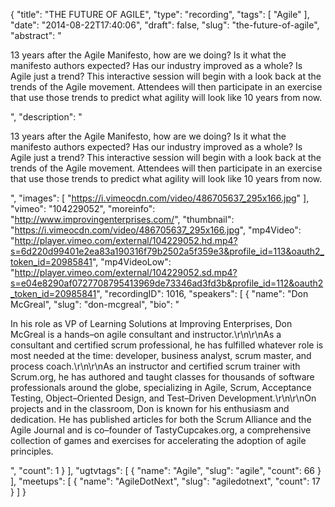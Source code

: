 {
  "title": "THE FUTURE OF AGILE",
  "type": "recording",
  "tags": [
    "Agile"
  ],
  "date": "2014-08-22T17:40:06",
  "draft": false,
  "slug": "the-future-of-agile",
  "abstract": "<p>13 years after the Agile Manifesto, how are we doing? Is it what the manifesto authors expected? Has our industry improved as a whole? Is Agile just a trend? This interactive session will begin with a look back at the trends of the Agile movement. Attendees will then participate in an exercise that use those trends to predict what agility will look like 10 years from now.</p>",
  "description": "<p>13 years after the Agile Manifesto, how are we doing? Is it what the manifesto authors expected? Has our industry improved as a whole? Is Agile just a trend? This interactive session will begin with a look back at the trends of the Agile movement. Attendees will then participate in an exercise that use those trends to predict what agility will look like 10 years from now.</p>",
  "images": [
    "https://i.vimeocdn.com/video/486705637_295x166.jpg"
  ],
  "vimeo": "104229052",
  "moreinfo": "http://www.improvingenterprises.com/",
  "thumbnail": "https://i.vimeocdn.com/video/486705637_295x166.jpg",
  "mp4Video": "http://player.vimeo.com/external/104229052.hd.mp4?s=6d220d99401e2ea83a190316f79b2502a5f359e3&profile_id=113&oauth2_token_id=20985841",
  "mp4VideoLow": "http://player.vimeo.com/external/104229052.sd.mp4?s=e04e8290af0727708795413969de73346ad3fd3b&profile_id=112&oauth2_token_id=20985841",
  "recordingID": 1016,
  "speakers": [
    {
      "name": "Don McGreal",
      "slug": "don-mcgreal",
      "bio": "<p>In his role as VP of Learning Solutions at Improving Enterprises, Don McGreal is a hands–on agile consultant and instructor.\r\n\r\nAs a consultant and certified scrum professional, he has fulfilled whatever role is most needed at the time: developer, business analyst, scrum master, and process coach.\r\n\r\nAs an instructor and certified scrum trainer with Scrum.org, he has authored and taught classes for thousands of software professionals around the globe, specializing in Agile, Scrum, Acceptance Testing, Object–Oriented Design, and Test–Driven Development.\r\n\r\nOn projects and in the classroom, Don is known for his enthusiasm and dedication. He has published articles for both the Scrum Alliance and the Agile Journal and is co–founder of TastyCupcakes.org, a comprehensive collection of games and exercises for accelerating the adoption of agile principles.</p>",
      "count": 1
    }
  ],
  "ugtvtags": [
    {
      "name": "Agile",
      "slug": "agile",
      "count": 66
    }
  ],
  "meetups": [
    {
      "name": "AgileDotNext",
      "slug": "agiledotnext",
      "count": 17
    }
  ]
}